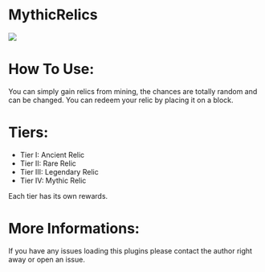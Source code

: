 # MythicRelics

<a href="https://poggit.pmmp.io/p/MythicRelics"><img src="https://poggit.pmmp.io/shield.state/MythicRelics"></a>

# How To Use:

You can simply gain relics from mining, the chances are totally random and can be changed.
You can redeem your relic by placing it on a block.

# Tiers:
- Tier I: Ancient Relic
- Tier II: Rare Relic
- Tier III: Legendary Relic
- Tier IV: Mythic Relic

Each tier has its own rewards.

# More Informations:

If you have any issues loading this plugins please contact the author right away or open an issue.
